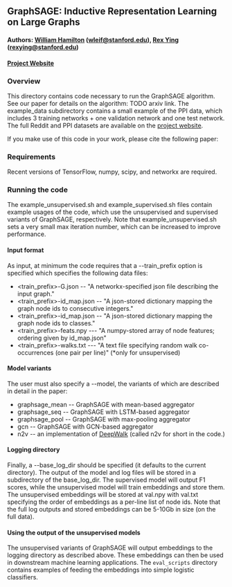 ## GraphSAGE: Inductive Representation Learning on Large Graphs

#### Authors: [William Hamilton](http://stanford.edu/~wleif) (wleif@stanford.edu), [Rex Ying](http://joy-of-thinking.weebly.com/) (rexying@stanford.edu)
#### [Project Website](http://snap.stanford.edu/graphsage/)


### Overview

This directory contains code necessary to run the GraphSAGE algorithm.
See our paper for details on the algorithm: TODO arxiv link.
The example_data subdirectory contains a small example of the PPI data,
which includes 3 training networks + one validation network and one test network.
The full Reddit and PPI datasets are available on the [project website](http://snap.stanford.edu/graphsage/).

If you make use of this code in your work, please cite the following paper: 

### Requirements

Recent versions of TensorFlow, numpy, scipy, and networkx are required.

### Running the code

The example_unsupervised.sh and example_supervised.sh files contain example usages of the code, which use the unsupervised and supervised variants of GraphSAGE, respectively.
Note that example_unsupervised.sh sets a very small max iteration number, which can be increased to improve performance.

#### Input format
As input, at minimum the code requires that a --train_prefix option is specified which specifies the following data files:

* <train_prefix>-G.json -- "A networkx-specified json file describing the input graph."
* <train_prefix>-id_map.json -- "A json-stored dictionary mapping the graph node ids to consecutive integers."
* <train_prefix>-id_map.json -- "A json-stored dictionary mapping the graph node ids to classes."
* <train_prefix>-feats.npy --- "A numpy-stored array of node features; ordering given by id_map.json"
* <train_prefix>-walks.txt --- "A text file specifying random walk co-occurrences (one pair per line)" (*only for unsupervised)

#### Model variants 
The user must also specify a --model, the variants of which are described in detail in the paper:
* graphsage_mean -- GraphSAGE with mean-based aggregator
* graphsage_seq -- GraphSAGE with LSTM-based aggregator
* graphsage_pool -- GraphSAGE with max-pooling aggregator
* gcn -- GraphSAGE with GCN-based aggregator
* n2v -- an implementation of [DeepWalk](https://arxiv.org/abs/1403.6652) (called n2v for short in the code.)

#### Logging directory
Finally, a --base_log_dir should be specified (it defaults to the current directory). 
The output of the model and log files will be stored in a subdirectory of the base_log_dir.
The supervised model will output F1 scores, while the unsupervised model will train embeddings and store them.
The unsupervised embeddings will be stored at val.npy with val.txt specifying the order of embeddings as a per-line list of node ids.
Note that the full log outputs and stored embeddings can be 5-10Gb in size (on the full data).

#### Using the output of the unsupervised models

The unsupervised variants of GraphSAGE will output embeddings to the logging directory as described above.
These embeddings can then be used in downstream machine learning applications.
The `eval_scripts` directory contains examples of feeding the embeddings into simple logistic classifiers.
